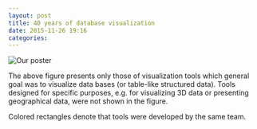 ```yaml
---
layout: post
title: 40 years of database visualization
date: 2015-11-26 19:16 
categories: 
---
```

![Our poster]({{site.url}}/files/academic-database-vis-tools.png)

The above figure presents only those of visualization tools which general goal was to visualize data bases (or table-like structured data). Tools designed for specific purposes, e.g. for visualizing 3D data or presenting geographical data, were not shown in the figure.

Colored rectangles denote that tools were developed by the same team.
